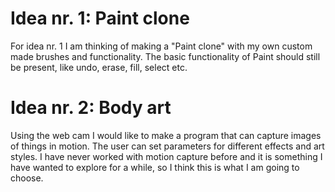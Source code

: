 # Idea nr. 1: Paint clone
For idea nr. 1 I am thinking of making a "Paint clone" with my own custom made brushes and functionality. The basic functionality of Paint
should still be present, like undo, erase, fill, select etc.

# Idea nr. 2: Body art
Using the web cam I would like to make a program that can capture images of things in motion. The user can set parameters for different
effects and art styles.
I have never worked with motion capture before and it is something I have wanted to explore for a while, so I think this is what I am 
going to choose.
